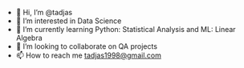 - 👋 Hi, I’m @tadjas
- 👀 I’m interested in Data Science
- 🌱 I’m currently learning Python: Statistical Analysis and ML: Linear Algebra
- 💞️ I’m looking to collaborate on QA projects
- 📫 How to reach me tadjas1998@gmail.com

<!---
tadjas/tadjas is a ✨ special ✨ repository because its `README.md` (this file) appears on your GitHub profile.
You can click the Preview link to take a look at your changes.
--->
